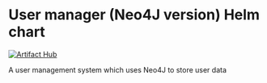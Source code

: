 # User manager (Neo4J version) Helm chart
[![Artifact Hub](https://img.shields.io/endpoint?url=https://artifacthub.io/badge/repository/user-manager-neo4j)](https://artifacthub.io/packages/search?repo=user-manager-neo4j)

A user management system which uses Neo4J to store user data
